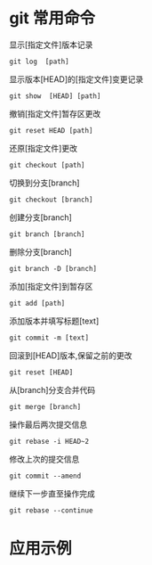 # git 常用命令

显示[指定文件]版本记录

```
git log  [path]
```

显示版本[HEAD]的[指定文件]变更记录

```
git show  [HEAD] [path]
```

撤销[指定文件]暂存区更改

```
git reset HEAD [path]
```

还原[指定文件]更改

```
git checkout [path]
```

切换到分支[branch]

``` 
git checkout [branch]
```

创建分支[branch]

```
git branch [branch]
```

删除分支[branch]

```
git branch -D [branch]
```

添加[指定文件]到暂存区

```
git add [path]
```

添加版本并填写标题[text]

```
git commit -m [text]
```

回滚到[HEAD]版本,保留之前的更改

```
git reset [HEAD]
```
从[branch]分支合并代码

```
git merge [branch]
```

操作最后两次提交信息

```
git rebase -i HEAD~2 
```

修改上次的提交信息

```
git commit --amend
```

继续下一步直至操作完成

```
git rebase --continue
```

# 应用示例
